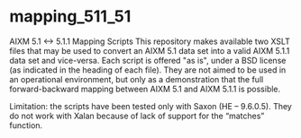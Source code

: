 # mapping_511_51
AIXM 5.1 &lt;-> 5.1.1 Mapping Scripts
This repository makes available two XSLT files that may be used to convert an AIXM 5.1 data set into a valid AIXM 5.1.1 data set and vice-versa. Each script is offered "as is", under a BSD license (as indicated in the heading of each file). They are not aimed to be used in an operational environment, but only as a demonstration that the full forward-backward mapping between AIXM 5.1 and AIXM 5.1.1 is possible.

Limitation: the scripts have been tested only with Saxon (HE – 9.6.0.5). They do not work with Xalan because of lack of support for the “matches” function.


